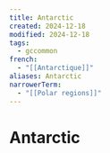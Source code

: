 ```yaml
---
title: Antarctic
created: 2024-12-18
modified: 2024-12-18
tags:
  - gccommon
french:
  - "[[Antarctique]]"
aliases: Antarctic
narrowerTerm:
  - "[[Polar regions]]"
---
```

# Antarctic
